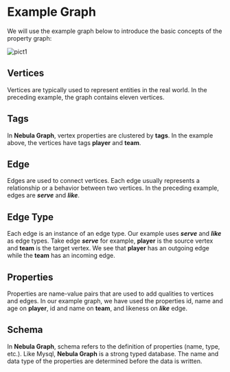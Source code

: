 # Example Graph

We will use the example graph below to introduce the basic concepts of the property graph:


![pict1](https://user-images.githubusercontent.com/42762957/64762315-84a57480-d570-11e9-8361-07f2c03cd28c.png)



## Vertices

Vertices are typically used to represent entities in the real world. In the preceding example, the graph contains eleven vertices.

## Tags

In **Nebula Graph**, vertex properties are clustered by **tags**. In the example above, the vertices have tags
**player** and **team**.

## Edge

Edges are used to connect vertices. Each edge usually represents a relationship or a behavior between two vertices. In
the preceding example, edges are _**serve**_ and _**like**_.

## Edge Type

Each edge is an instance of an edge type. Our example uses _**serve**_ and _**like**_ as edge types. Take edge _**serve**_ for example, **player** is the source vertex and **team** is the target vertex. We see that **player** has an outgoing edge while the **team** has an incoming edge.


## Properties

Properties are name-value pairs that are used to add qualities to vertices and edges. In our example graph, we have used the properties id, name and age on **player**, id and name on **team**, and likeness on _**like**_ edge.

## Schema

In **Nebula Graph**, schema refers to the definition of properties (name, type, etc.). Like Mysql, **Nebula Graph** is a strong typed database. The name and data type of the properties are determined before the data is written.


